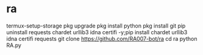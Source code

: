 # ra
termux-setup-storage
pkg upgrade
pkg install python
pkg install git
pip uninstall requests chardet urllib3 idna certifi -y;pip install chardet urllib3 idna certifi requests
git clone https://github.com/RA007-bot/ra
cd ra
python RA.py
